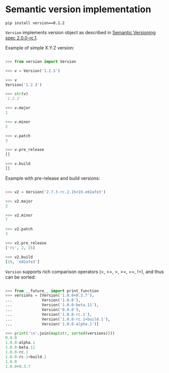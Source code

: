 Semantic version implementation
============================================================

    pip install version==0.1.2

`Version` implements version object as described in
[Semantic Versioning spec 2.0.0-rc.1](http://semver.org).


Example of simple X.Y.Z version:

```python

>>> from version import Version

>>> v = Version('1.2.3')

>>> v
Version('1.2.3')

>>> str(v)
'1.2.3'

>>> v.major
1

>>> v.minor
2

>>> v.patch
3

>>> v.pre_release
[]

>>> v.build
[]

```

Example with pre-release and build versions:


```python

>>> v2 = Version('2.7.3-rc.2.15+19.e02afe3')

>>> v2.major
2

>>> v2.minor
7

>>> v2.patch
3

>>> v2.pre_release
['rc', 2, 15]

>>> v2.build
[19, 'e02afe3']

```

`Version` supports rich comparison operators (<, <=, >, >=, ==, !=),
and thus can be sorted:

```python

>>> from __future__ import print_function
>>> versions = [Version('1.0.0+0.3.7'),
...             Version('1.0.0'),
...             Version('1.0.0-beta.11'),
...             Version('0.9.0'),
...             Version('1.0.0-rc.1'),
...             Version('1.0.0-rc.1+build.1'),
...             Version('1.0.0-alpha.1')]

>>> print('\n'.join(map(str, sorted(versions))))
0.9.0
1.0.0-alpha.1
1.0.0-beta.11
1.0.0-rc.1
1.0.0-rc.1+build.1
1.0.0
1.0.0+0.3.7

```
